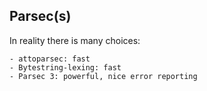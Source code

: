## Parsec(s)

In reality there is many choices:

    - attoparsec: fast
    - Bytestring-lexing: fast
    - Parsec 3: powerful, nice error reporting

